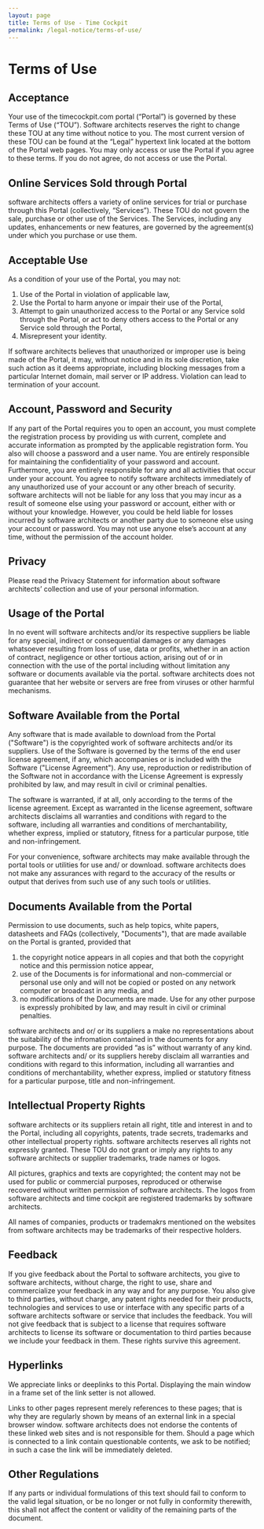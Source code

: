 ```yaml
---
layout: page
title: Terms of Use - Time Cockpit
permalink: /legal-notice/terms-of-use/
---
```


<h1 xmlns="http://www.w3.org/1999/xhtml">Terms of Use</h1><h2 xmlns="http://www.w3.org/1999/xhtml">Acceptance</h2><p xmlns="http://www.w3.org/1999/xhtml">Your use of the timecockpit.com portal (“Portal”) is governed by these Terms of Use (“TOU”). Software architects reserves the right to change these TOU at any time without notice to you. The most current version of these TOU can be found at the “Legal” hypertext link located at the bottom of the Portal web pages. You may only access or use the Portal if you agree to these terms. If you do not agree, do not access or use the Portal.</p><h2 xmlns="http://www.w3.org/1999/xhtml">Online Services Sold through Portal</h2><p xmlns="http://www.w3.org/1999/xhtml">software architects offers a variety of online services for trial or purchase through this Portal (collectively, “Services”). These TOU do not govern the sale, purchase or other use of the Services. The Services, including any updates, enhancements or new features, are governed by the agreement(s) under which you purchase or use them.</p><h2 xmlns="http://www.w3.org/1999/xhtml">Acceptable Use</h2><p xmlns="http://www.w3.org/1999/xhtml">As a condition of your use of the Portal, you may not:</p><ol xmlns="http://www.w3.org/1999/xhtml">
  <li>Use of the Portal in violation of applicable law,</li>
  <li>Use the Portal to harm anyone or impair their use of the Portal,</li>
  <li>Attempt to gain unauthorized access to the Portal or any Service sold through the Portal, or act to deny others access to the Portal or any Service sold through the Portal,</li>
  <li>Misrepresent your identity.</li>
</ol><p xmlns="http://www.w3.org/1999/xhtml">If software architects believes that unauthorized or improper use is being made of the Portal, it may, without notice and in its sole discretion, take such action as it deems appropriate, including blocking messages from a particular Internet domain, mail server or IP address. Violation can lead to termination of your account.</p><h2 xmlns="http://www.w3.org/1999/xhtml">Account, Password and Security</h2><p xmlns="http://www.w3.org/1999/xhtml">If any part of the Portal requires you to open an account, you must complete the registration process by providing us with current, complete and accurate information as prompted by the applicable registration form. You also will choose a password and a user name. You are entirely responsible for maintaining the confidentiality of your password and account. Furthermore, you are entirely responsible for any and all activities that occur under your account. You agree to notify software architects immediately of any unauthorized use of your account or any other breach of security. software architects will not be liable for any loss that you may incur as a result of someone else using your password or account, either with or without your knowledge. However, you could be held liable for losses incurred by software architects or another party due to someone else using your account or password. You may not use anyone else’s account at any time, without the permission of the account holder.</p><h2 xmlns="http://www.w3.org/1999/xhtml">Privacy</h2><p xmlns="http://www.w3.org/1999/xhtml">Please read the Privacy Statement for information about software architects’ collection and use of your personal information.</p><h2 xmlns="http://www.w3.org/1999/xhtml">Usage of the Portal</h2><p xmlns="http://www.w3.org/1999/xhtml">In no event will software architects and/or its respective suppliers be liable for any special, indirect or consequential damages or any damages whatsoever resulting from loss of use, data or profits, whether in an action of contract, negligence or other tortious action, arising out of or in connection with the use of the portal including without limitation any software or documents available via the portal. software architects does not guarantee that her website or servers are free from viruses or other harmful mechanisms.</p><h2 xmlns="http://www.w3.org/1999/xhtml">Software Available from the Portal</h2><p xmlns="http://www.w3.org/1999/xhtml">Any software that is made available to download from the Portal ("Software") is the copyrighted work of software architects and/or its suppliers. Use of the Software is governed by the terms of the end user license agreement, if any, which accompanies or is included with the Software ("License Agreement"). Any use, reproduction or redistribution of the Software not in accordance with the License Agreement is expressly prohibited by law, and may result in civil or criminal penalties.</p><p xmlns="http://www.w3.org/1999/xhtml">The software is warranted, if at all, only according to the terms of the license agreement. Except as warranted in the license agreement, software architects disclaims all warranties and conditions with regard to the software, including all warranties and conditions of merchantability, whether express, implied or statutory, fitness for a particular purpose, title and non-infringement.</p><p xmlns="http://www.w3.org/1999/xhtml">For your convenience, software architects may make available through the portal tools or utilities for use and/ or download. software architects does not make any assurances with regard to the accuracy of the results or output that derives from such use of any such tools or utilities.</p><h2 xmlns="http://www.w3.org/1999/xhtml">Documents Available from the Portal</h2><p xmlns="http://www.w3.org/1999/xhtml">Permission to use documents, such as help topics, white papers, datasheets and FAQs (collectively, "Documents"), that are made available on the Portal is granted, provided that</p><ol xmlns="http://www.w3.org/1999/xhtml">
  <li>the copyright notice appears in all copies and that both the copyright notice and this permission notice appear,</li>
  <li>use of the Documents is for informational and non-commercial or personal use only and will not be copied or posted on any network computer or broadcast in any media, and</li>
  <li>no modifications of the Documents are made. Use for any other purpose is expressly prohibited by law, and may result in civil or criminal penalties. </li>
</ol><p xmlns="http://www.w3.org/1999/xhtml">software architects and or/ or its suppliers a make no representations about the suitability of the infromation contained in the documents for any purpose. The documents are provided “as is” without warranty of any kind. software architects and/ or its suppliers hereby disclaim all warranties and conditions with regard to this information, including all warranties and conditions of merchantability, whether express, implied or statutory fitness for a particular purpose, title and non-infringement.</p><h2 xmlns="http://www.w3.org/1999/xhtml">Intellectual Property Rights</h2><p xmlns="http://www.w3.org/1999/xhtml">software architects or its suppliers retain all right, title and interest in and to the Portal, including all copyrights, patents, trade secrets, trademarks and other intellectual property rights. software architects reserves all rights not expressly granted. These TOU do not grant or imply any rights to any software architects or supplier trademarks, trade names or logos.</p><p xmlns="http://www.w3.org/1999/xhtml">All pictures, graphics and texts are copyrighted; the content may not be used for public or commercial purposes, reproduced or otherwise recovered without written permission of software architects. The logos from software architects and time cockpit are registered trademarks by software architects.</p><p xmlns="http://www.w3.org/1999/xhtml">All names of companies, products or trademakrs mentioned on the websites from software architects may be trademarks of their respective holders.</p><h2 xmlns="http://www.w3.org/1999/xhtml">Feedback</h2><p xmlns="http://www.w3.org/1999/xhtml">If you give feedback about the Portal to software architects, you give to software architects, without charge, the right to use, share and commercialize your feedback in any way and for any purpose. You also give to third parties, without charge, any patent rights needed for their products, technologies and services to use or interface with any specific parts of a software architects software or service that includes the feedback. You will not give feedback that is subject to a license that requires software architects to license its software or documentation to third parties because we include your feedback in them. These rights survive this agreement.</p><h2 xmlns="http://www.w3.org/1999/xhtml">Hyperlinks</h2><p xmlns="http://www.w3.org/1999/xhtml">We appreciate links or deeplinks to this Portal. Displaying the main window in a frame set of the link setter is not allowed.</p><p xmlns="http://www.w3.org/1999/xhtml">Links to other pages represent merely references to these pages; that is why they are regularly shown by means of an external link in a special browser window. software architects does not endorse the contents of these linked web sites and is not responsible for them. Should a page which is connected to a link contain questionable contents, we ask to be notified; in such a case the link will be immediately deleted.</p><h2 xmlns="http://www.w3.org/1999/xhtml">Other Regulations</h2><p xmlns="http://www.w3.org/1999/xhtml">If any parts or individual formulations of this text should fail to conform to the valid legal situation, or be no longer or not fully in conformity therewith, this shall not affect the content or validity of the remaining parts of the document.</p>